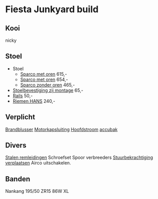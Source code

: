 # Fiesta Junkyard build



## Kooi
  nicky 
  
## Stoel
- Stoel
	- [Sparco met oren](https://pro-racing.nl/sparco-circuit-qrt.html) 615,-
	- [Sparco met oren](https://pro-racing.nl/sparco-circuit-ii-qrt.html) 654,-
	- [Sparco zonder oren](https://pro-racing.nl/sparco-grid-q-qrt.html) 465,-
- [Stoelbevestiging zij montage](https://pro-racing.nl/sparco-zijmontage-frame-staal-eco.html) 65,-
- [Rails](https://pro-racing.nl/sparco-stoelrails-eco.html) 50,-
- [Riemen HANS](https://pro-racing.nl/sparco-competition-h-2-pd-div-kleuren.html#/kleur-rood) 240,-

## Verplicht
[Brandblusser](https://pro-racing.nl/sparco-014773bss2-handblusser.html)
[Motorkapsluiting](https://pro-racing.nl/aerocatch-motorkapsluiting-verzonken.html)
[Hoofdstroom](https://www.biesheuvel.nl/nl/hoofdstroom)
[accubak](https://www.biesheuvel.nl/nl/biesheuvel-batterybox-large)

## Divers
[Stalen remleidingen](https://stroevemotorsport.nl/Goodridge-remleidingen-rood/Ford/Fiesta-V-(JH1/JD3)/XFO-12170-B4-Red-/305884/)
Schroefset
Spoor verbreeders
[Stuurbekrachtiging verplaatsen](https://www.sico-developments.co.uk/products/bf22-fiesta-mk6-st-150-power-steering-relocation-kit?pr_prod_strat=e5_desc&pr_rec_id=29fc59453&pr_rec_pid=6849753743426&pr_ref_pid=6728470659138&pr_seq=uniform)
Airco uitschakelen. 

## Banden
Nankang 195/50 ZR15 86W XL

